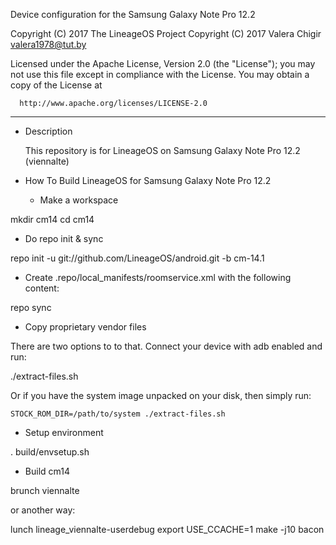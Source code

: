 Device configuration for the Samsung Galaxy Note Pro 12.2

Copyright (C) 2017 The LineageOS Project
Copyright (C) 2017 Valera Chigir <valera1978@tut.by>

 Licensed under the Apache License, Version 2.0 (the "License");
 you may not use this file except in compliance with the License.
 You may obtain a copy of the License at

      http://www.apache.org/licenses/LICENSE-2.0

------------------------------------------------------------------

* Description

  This repository is for LineageOS on Samsung Galaxy Note Pro 12.2 (viennalte)

* How To Build LineageOS for Samsung Galaxy Note Pro 12.2

  - Make a workspace

mkdir cm14
cd cm14

  - Do repo init & sync

repo init -u git://github.com/LineageOS/android.git -b cm-14.1

  - Create .repo/local_manifests/roomservice.xml with the following content:

<?xml version="1.0" encoding="UTF-8"?>
<manifest>
  <project name="Valera1978/android_device_samsung_viennalte" path="device/samsung/viennalte" remote="github" revision="cm14.0_alt" />
  <project name="Valera1978/android_kernel_samsung_lt03lte" path="kernel/samsung/lt03lte" remote="github" revision="cm14.1" />
  <project name="Valera1978/android_vendor_samsung_viennalte" path="vendor/samsung/viennalte" remote="github" revision="cm14.0_alt" />
  <project name="LineageOS/android_external_sony_boringssl-compat" path="external/sony/boringssl-compat" remote="github" />
  <project name="LineageOS/android_device_samsung_msm8974-common" path="device/samsung/msm8974-common" remote="github" />
  <project name="LineageOS/android_device_qcom_common" path="device/qcom/common" remote="github" />
  <project name="LineageOS/android_device_samsung_qcom-common" path="device/samsung/qcom-common" remote="github" />
  <project name="LineageOS/android_hardware_samsung" path="hardware/samsung" remote="github" />
  <project name="TheMuppets/proprietary_vendor_qcom_binaries" path="vendor/qcom/binaries" remote="github" />
  <project name="LineageOS/android_external_stlport" path="external/stlport" remote="github" />
</manifest>

repo sync

  - Copy proprietary vendor files

  There are two options to to that. Connect your device with adb enabled and run:

./extract-files.sh

  Or if you have the system image unpacked on your disk, then simply run:

    STOCK_ROM_DIR=/path/to/system ./extract-files.sh

  - Setup environment

. build/envsetup.sh

  - Build cm14

brunch viennalte

or another way:

lunch lineage_viennalte-userdebug
export USE_CCACHE=1
make -j10 bacon
